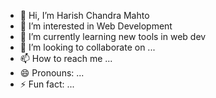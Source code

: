 - 👋 Hi, I’m Harish Chandra Mahto
- 👀 I’m interested in Web Development
- 🌱 I’m currently learning new tools in web dev
- 💞️ I’m looking to collaborate on ...
- 📫 How to reach me ...
- 😄 Pronouns: ...
- ⚡ Fun fact: ...

<!---
Harish0827/Harish0827 is a ✨ special ✨ repository because its `README.md` (this file) appears on your GitHub profile.
You can click the Preview link to take a look at your changes.
--->
